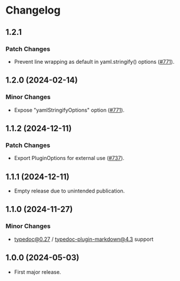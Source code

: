 # Changelog

## 1.2.1

### Patch Changes

- Prevent line wrapping as default in yaml.stringify() options ([#771](https://github.com/typedoc2md/typedoc-plugin-markdown/issues/771)).

## 1.2.0 (2024-02-14)

### Minor Changes

- Expose "yamlStringifyOptions" option ([#771](https://github.com/typedoc2md/typedoc-plugin-markdown/issues/771)).

## 1.1.2 (2024-12-11)

### Patch Changes

- Export PluginOptions for external use ([#737](https://github.com/typedoc2md/typedoc-plugin-markdown/issues/737)).

## 1.1.1 (2024-12-11)

- Empty release due to unintended publication.

## 1.1.0 (2024-11-27)

### Minor Changes

- typedoc@0.27 / typedoc-plugin-markdown@4.3 support

## 1.0.0 (2024-05-03)

- First major release.
